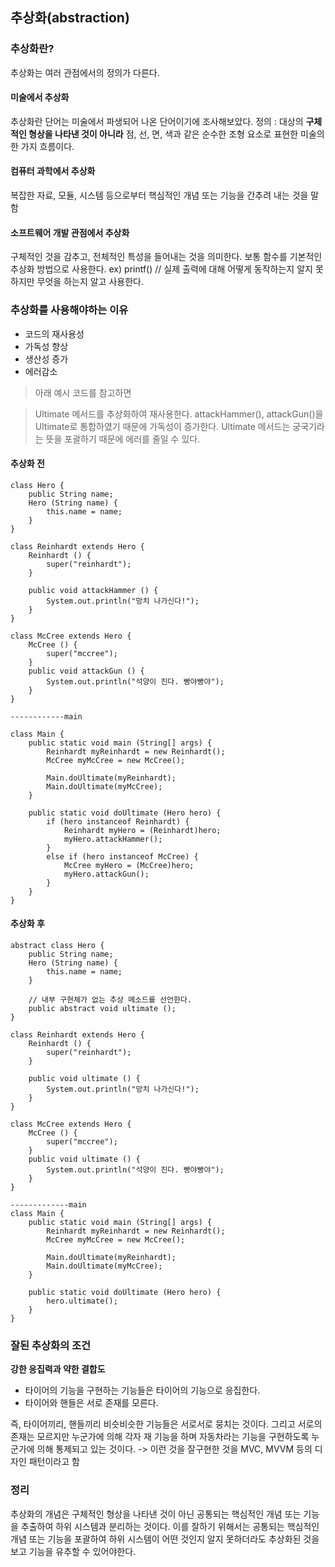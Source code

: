 ## 추상화(abstraction)

### 추상화란?
추상화는 여러 관점에서의 정의가 다른다.

#### 미술에서 추상화
추상화란 단어는 미술에서 파생되어 나온 단어이기에 조사해보았다.
정의 : 대상의 **구체적인 형상을 나타낸 것이 아니라** 점, 선, 면, 색과 같은 순수한 조형 요소로 표현한 미술의 한 가지 흐름이다.

#### 컴퓨터 과학에서 추상화
복잡한 자료, 모듈, 시스템 등으로부터 핵심적인 개념 또는 기능을 간추려 내는 것을 말함

#### 소프트웨어 개발 관점에서 추상화
구체적인 것을 감추고, 전체적인 특성을 들어내는 것을 의미한다.
보통 함수를 기본적인 추상화 방법으로 사용한다.
ex) printf() // 실제 출력에 대해 어떻게 동작하는지 알지 못하지만 무엇을 하는지 알고 사용한다.


### 추상화를 사용해야하는 이유
- 코드의 재사용성
- 가독성 향상
- 생산성 증가
- 에러감소

> 아래 예시 코드를 참고하면

> Ultimate 메서드를 추상화하여 재사용한다.
> attackHammer(), attackGun()을 Ultimate로 통합하였기 때문에 가독성이 증가한다.
> Ultimate 메서드는 궁국기라는 뜻을 포괄하기 때문에 에러를 줄일 수 있다.


#### 추상화 전
```
class Hero {
    public String name;
    Hero (String name) {
        this.name = name;
    }
}

class Reinhardt extends Hero {
    Reinhardt () {
        super("reinhardt");
    }

    public void attackHammer () {
        System.out.println("망치 나가신다!");
    }
}

class McCree extends Hero {
    McCree () {
        super("mccree");
    }
    public void attackGun () {
        System.out.println("석양이 진다. 빵야빵야");
    }
}

------------main

class Main {
    public static void main (String[] args) {
        Reinhardt myReinhardt = new Reinhardt();
        McCree myMcCree = new McCree();

        Main.doUltimate(myReinhardt);
        Main.doUltimate(myMcCree);
    }

    public static void doUltimate (Hero hero) {
        if (hero instanceof Reinhardt) {
            Reinhardt myHero = (Reinhardt)hero;
            myHero.attackHammer();
        }
        else if (hero instanceof McCree) {
            McCree myHero = (McCree)hero;
            myHero.attackGun();
        }
    }
}

```


#### 추상화 후
```
abstract class Hero {
    public String name;
    Hero (String name) {
        this.name = name;
    }

    // 내부 구현체가 없는 추상 메소드를 선언한다.
    public abstract void ultimate ();
}

class Reinhardt extends Hero {
    Reinhardt () {
        super("reinhardt");
    }

    public void ultimate () {
        System.out.println("망치 나가신다!");
    }
}

class McCree extends Hero {
    McCree () {
        super("mccree");
    }
    public void ultimate () {
        System.out.println("석양이 진다. 빵야빵야");
    }
}

-------------main
class Main {
    public static void main (String[] args) {
        Reinhardt myReinhardt = new Reinhardt();
        McCree myMcCree = new McCree();

        Main.doUltimate(myReinhardt);
        Main.doUltimate(myMcCree);
    }

    public static void doUltimate (Hero hero) {
        hero.ultimate();
    }
}
```


### 잘된 추상화의 조건
**강한 응집력과 약한 결합도**
- 타이어의 기능을 구현하는 기능들은 타이어의 기능으로 응집한다.
- 타이어와 핸들은 서로 존재를 모른다.

즉, 타이어끼리, 핸들끼리 비슷비슷한 기능들은 서로서로 뭉치는 것이다.
그리고 서로의 존재는 모르지만 누군가에 의해 각자 재 기능을 하며 자동차라는 기능을 구현하도록 누군가에 의해 통제되고 있는 것이다.
-> 이런 것을 잘구현한 것을 MVC, MVVM 등의 디자인 패턴이라고 함

### 정리
추상화의 개념은 구체적인 형상을 나타낸 것이 아닌 공통되는 핵심적인 개념 또는 기능을 추출하여 하위 시스템과 분리하는 것이다.
이를 잘하기 위해서는 공통되는 핵심적인 개념 또는 기능을 포괄하여 하위 시스템이 어떤 것인지 알지 못하더라도 추상화된 것을 보고
기능을 유추할 수 있어야한다.
